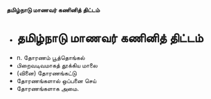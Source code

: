 **தமிழ்நாடு மாணவர் கணினித் திட்டம்**
- # தமிழ்நாடு மாணவர் கணினித் திட்டம்
- n. தோரணம் பூத்தொங்கல்
- பிறைவடிவமாகத் தூக்கிய மாலை
- (வினை) தோரணங்கட்டு
- தோரணங்களால் ஒப்பனை செய்
- தோரணங்களாக அமை.

